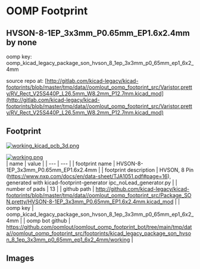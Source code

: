 # OOMP Footprint  
## HVSON-8-1EP_3x3mm_P0.65mm_EP1.6x2.4mm  by none  
  
oomp key: oomp_kicad_legacy_package_son_hvson_8_1ep_3x3mm_p0_65mm_ep1_6x2_4mm  
  
source repo at: [http://gitlab.com/kicad-legacy/kicad-footprints/blob/master/tmp/data//oomlout_oomp_footprint_src/Varistor.pretty/RV_Rect_V25S440P_L26.5mm_W8.2mm_P12.7mm.kicad_mod](http://gitlab.com/kicad-legacy/kicad-footprints/blob/master/tmp/data//oomlout_oomp_footprint_src/Varistor.pretty/RV_Rect_V25S440P_L26.5mm_W8.2mm_P12.7mm.kicad_mod)  
## Footprint  
  
[![working_kicad_pcb_3d.png](working_kicad_pcb_3d_600.png)](working_kicad_pcb_3d.png)  
  
[![working.png](working_600.png)](working.png)  
| name | value | 
| --- | --- | 
| footprint name | HVSON-8-1EP_3x3mm_P0.65mm_EP1.6x2.4mm | 
| footprint description | HVSON, 8 Pin (https://www.nxp.com/docs/en/data-sheet/TJA1051.pdf#page=16), generated with kicad-footprint-generator ipc_noLead_generator.py | 
| number of pads | 13 | 
| github path | http://github.com/kicad-legacy/kicad-footprints/blob/master/tmp/data//oomlout_oomp_footprint_src/Package_SON.pretty/HVSON-8-1EP_3x3mm_P0.65mm_EP1.6x2.4mm.kicad_mod | 
| oomp key | oomp_kicad_legacy_package_son_hvson_8_1ep_3x3mm_p0_65mm_ep1_6x2_4mm | 
| oomp bot github | https://github.com/oomlout/oomlout_oomp_footprint_bot/tree/main/tmp/data//oomlout_oomp_footprint_src/footprints/kicad_legacy_package_son_hvson_8_1ep_3x3mm_p0_65mm_ep1_6x2_4mm/working | 
## Images  
